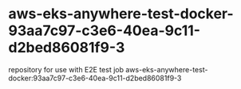 # aws-eks-anywhere-test-docker-93aa7c97-c3e6-40ea-9c11-d2bed86081f9-3
repository for use with E2E test job aws-eks-anywhere-test-docker:93aa7c97-c3e6-40ea-9c11-d2bed86081f9-3
